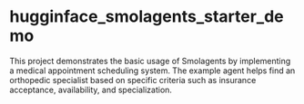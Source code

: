 # hugginface_smolagents_starter_demo
This project demonstrates the basic usage of Smolagents by implementing a medical appointment scheduling system. The example agent helps find an orthopedic specialist based on specific criteria such as insurance acceptance, availability, and specialization.

